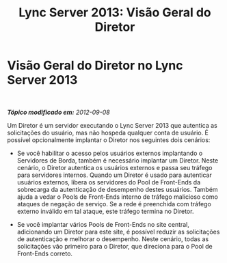 ﻿---
title: 'Lync Server 2013: Visão Geral do Diretor'
TOCTitle: Visão Geral do Diretor
ms:assetid: cf9919b3-e16b-47c5-be1d-2c4bc64f44ea
ms:mtpsurl: https://technet.microsoft.com/pt-br/library/Gg398879(v=OCS.15)
ms:contentKeyID: 49308162
ms.date: 05/19/2016
mtps_version: v=OCS.15
ms.translationtype: HT
---

# Visão Geral do Diretor no Lync Server 2013

 

_**Tópico modificado em:** 2012-09-08_

Um Diretor é um servidor executando o Lync Server 2013 que autentica as solicitações do usuário, mas não hospeda qualquer conta de usuário. É possível opcionalmente implantar o Diretor nos seguintes dois cenários:

  - Se você habilitar o acesso pelos usuários externos implantando o Servidores de Borda, também é necessário implantar um Diretor. Neste cenário, o Diretor autentica os usuários externos e passa seu tráfego para servidores internos. Quando um Diretor é usado para autenticar usuários externos, libera os servidores do Pool de Front-Ends da sobrecarga da autenticação de desempenho destes usuários. Também ajuda a vedar o Pools de Front-Ends interno de tráfego malicioso como ataques de negação de serviço. Se a rede é preenchida com tráfego externo inválido em tal ataque, este tráfego termina no Diretor.

  - Se você implantar vários Pools de Front-Ends no site central, adicionando um Diretor para este site, é possível reduzir as solicitações de autenticação e melhorar o desempenho. Neste cenário, todas as solicitações vão primeiro para o Diretor, que direciona para o Pool de Front-Ends correto.

